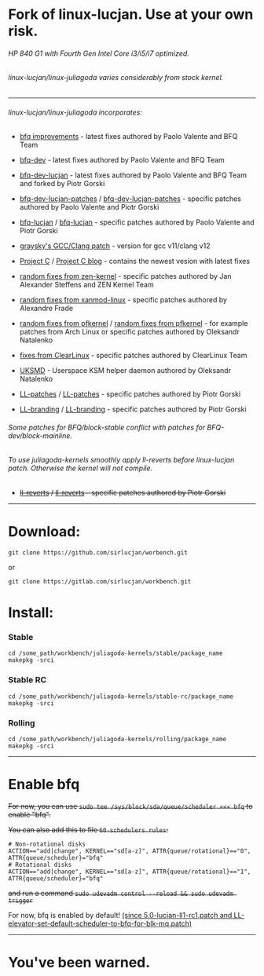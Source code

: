 # Fork of linux-lucjan. Use at your own risk.
###### HP 840 G1 with Fourth Gen Intel Core i3/i5/i7 optimized.
###### linux-lucjan/linux-juliagoda varies considerably from stock kernel. 
***
###### linux-lucjan/linux-juliagoda incorporates:

* [bfq improvements](https://groups.google.com/forum/#!forum/bfq-iosched) - latest fixes authored by Paolo Valente and BFQ Team

* [bfq-dev](https://github.com/Algodev-github/bfq-mq/tree/dev-bfq-on-5.17) - latest fixes authored by Paolo Valente and BFQ Team

* [bfq-dev-lucjan](https://github.com/sirlucjan/bfq-mq-lucjan/tree/dev-bfq-on-5.17-lucjan) - latest fixes authored by Paolo Valente and BFQ Team and forked by Piotr Gorski

* [bfq-dev-lucjan-patches](https://github.com/sirlucjan/kernel-patches/tree/master/5.17/bfq-dev-lucjan) / [bfq-dev-lucjan-patches](https://gitlab.com/sirlucjan/kernel-patches/tree/master/5.17/bfq-dev-lucjan) - specific patches authored by Paolo Valente and Piotr Gorski

* [bfq-lucjan](https://github.com/sirlucjan/kernel-patches/tree/master/5.17/bfq-lucjan) / [bfq-lucjan](https://gitlab.com/sirlucjan/kernel-patches/tree/master/5.17/bfq-lucjan) - specific patches authored by Paolo Valente and Piotr Gorski

* [graysky's GCC/Clang patch](https://github.com/graysky2/kernel_compiler_patch) - version for gcc v11/clang v12

* [Project C](https://gitlab.com/alfredchen/linux-prjc/tree/linux-5.15.y-prjc) / [Project C blog](http://cchalpha.blogspot.com) - contains the newest vesion with latest fixes

* [random fixes from zen-kernel](https://github.com/zen-kernel/zen-kernel/tree/5.17/master) - specific patches authored by Jan Alexander Steffens and ZEN Kernel Team

* [random fixes from xanmod-linux](https://github.com/xanmod/linux/tree/5.17) - specific patches authored by Alexandre Frade

* [random fixes from pfkernel](https://github.com/pfactum/pf-kernel/tree/pf-5.17) / [random fixes from pfkernel](https://gitlab.com/post-factum/pf-kernel/tree/pf-5.17) - for example patches from Arch Linux or specific patches authored by Oleksandr Natalenko

* [fixes from ClearLinux](https://github.com/clearlinux-pkgs/linux) - specific patches authored by ClearLinux Team

* [UKSMD](https://gitlab.com/post-factum/uksmd) - Userspace KSM helper daemon authored by Oleksandr Natalenko

* [LL-patches](https://github.com/sirlucjan/kernel-patches/tree/master/5.17/ll-patches) / [LL-patches](https://gitlab.com/sirlucjan/kernel-patches/tree/master/5.17/ll-patches) - specific patches authored by Piotr Gorski

* [LL-branding](https://github.com/sirlucjan/kernel-patches/tree/master/5.17/ll-branding) / [LL-branding](https://gitlab.com/sirlucjan/kernel-patches/tree/master/5.17/ll-branding) - specific patches authored by Piotr Gorski

###### Some patches for BFQ/block-stable conflict with patches for BFQ-dev/block-mainline.

###### To use juliagoda-kernels smoothly apply ll-reverts before linux-lucjan patch. Otherwise the kernel will not compile.

* ~~[ll-reverts](https://github.com/sirlucjan/kernel-patches/tree/master/5.11-dev/ll-reverts) / [ll-reverts](https://gitlab.com/sirlucjan/kernel-patches/tree/master/5.11-dev/ll-reverts) - specific patches authored by Piotr Gorski~~

***
# Download:

```
git clone https://github.com/sirlucjan/worbench.git

```

or

```
git clone https://gitlab.com/sirlucjan/workbench.git

```

# Install:


### Stable

```
cd /some_path/workbench/juliagoda-kernels/stable/package_name
makepkg -srci

```

### Stable RC

```
cd /some_path/workbench/juliagoda-kernels/stable-rc/package_name
makepkg -srci

```
### Rolling

```
cd /some_path/workbench/juliagoda-kernels/rolling/package_name
makepkg -srci

```

***
# Enable bfq

~~For now, you can use `sudo tee /sys/block/sda/queue/scheduler <<< bfq` to enable "bfq".~~

~~You can also add this to file `60-schedulers.rules`:~~

```
# Non-rotational disks
ACTION=="add|change", KERNEL=="sd[a-z]", ATTR{queue/rotational}=="0", ATTR{queue/scheduler}="bfq"
# Rotational disks
ACTION=="add|change", KERNEL=="sd[a-z]", ATTR{queue/rotational}=="1", ATTR{queue/scheduler}="bfq"
```

~~and run a command `sudo udevadm control --reload && sudo udevadm trigger`~~

For now, bfq is enabled by default! [(since 5.0-lucjan-ll1-rc1.patch and LL-elevator-set-default-scheduler-to-bfq-for-blk-mq.patch)](https://github.com/sirlucjan/kernel-patches/blob/master/5.0/ll-patches/0002-LL-elevator-set-default-scheduler-to-bfq-for-blk-mq.patch)


***

# You've been warned.
